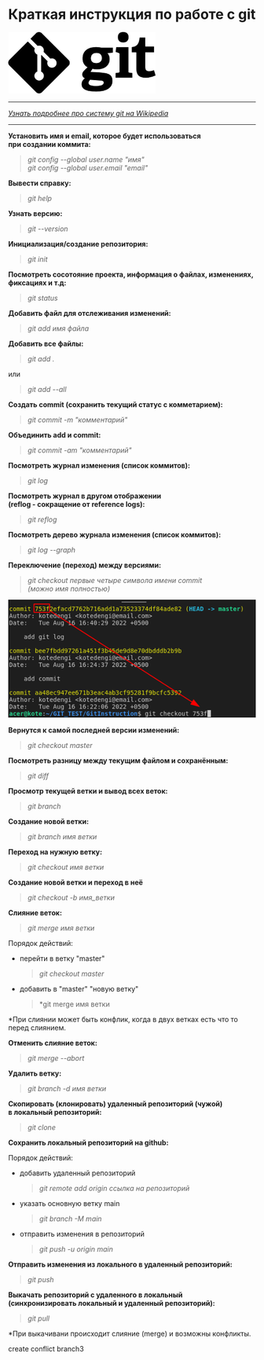 #  Краткая инструкция по работе с git  
![git_logo](images/git_logo.png)  
***
*[Узнать подробнее про систему git на Wikipedia ](https://ru.wikipedia.org/wiki/Git)*
***
**Установить имя и email, которое будет использоваться  
при создании коммита:**

>*git config --global user.name "имя"*  
*git config --global user.email "email"*

**Вывести справку:**
>*git help*

**Узнать версию:**
>*git --version*

**Инициализация/создание репозитория:**
>*git init*

**Посмотреть сосотояние проекта, информация о файлах, изменениях,  
фиксациях и т.д:**
>*git status*

**Добавить файл для отслеживания изменений:**
>*git add имя файла*

**Добавить все файлы:**
>*git add .*

или

>*git add --all* 

**Создать commit (сохранить текущий статус с комметарием):**
>*git commit -m "комментарий"*

**Объединить add и commit:**
>*git commit -am "комментарий"*

**Посмотреть журнал изменения (список коммитов):**
>*git log*

**Посмотреть журнал в другом отображении  
(reflog - сокращение от reference logs):**
>*git reflog*

**Посмотреть дерево журнала изменения (список коммитов):**
>*git log --graph*

**Переключение (переход) между версиями:**
>*git checkout первые четыре символа имени commit  
(можно имя полностью)*

![git_checkout](images/git_checkout.png)

**Вернутся к самой последней версии изменений:**
>*git checkout master*

**Посмотреть разницу между текущим файлом и сохранённым:**
>*git diff*

**Просмотр текущей ветки и вывод всех веток:**
>*git branch*

**Создание новой ветки:**
>*git branch имя ветки*

**Переход на нужную ветку:**
>*git checkout имя ветки*

**Создание новой ветки и переход в неё**
>*git checkout -b имя_ветки*

**Слияние веток:**
>*git merge имя ветки*

Порядок действий:

* перейти в ветку "master"
    >*git checkout master*
* добавить в "master" "новую ветку"
    >*git merge имя ветки

*При слиянии может быть конфлик, когда в двух ветках есть что то перед слиянием.

**Отменить слияние веток:**
>*git merge --abort*

**Удалить ветку:**
>*git branch -d имя ветки*

**Скопировать (клонировать) удаленный репозиторий (чужой)  
в локальный репозиторий:**
>*git clone*

**Сохранить локальный репозиторий на github:**

Порядок действий:

* добавить удаленный репозиторий
    >*git remote add origin ссылка на репозиторий*

* указать основную ветку main
    >*git branch -M main*

* отправить изменения в репозиторий
    >*git push -u origin main*

**Отправить изменения из локального в удаленный репозиторий:**
>*git push*

**Выкачать репозиторий с удаленного в локальный  
(синхронизировать локальный и удаленный репозиторий):**
>*git pull*

*При выкачивани происходит слияние (merge) и возможны конфликты.


create conflict branch3